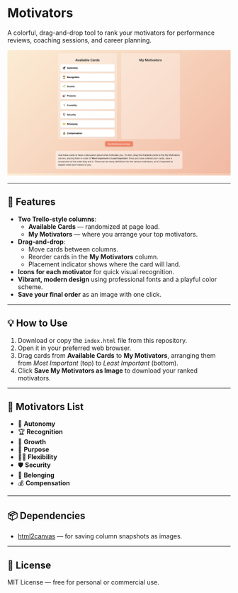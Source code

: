 # Motivators

A colorful, drag-and-drop tool to rank your motivators for performance reviews, coaching sessions, and career planning.  

![Motivators Screenshot](screenshot.png)

---

## 🚀 Features

- **Two Trello-style columns**:
  - **Available Cards** — randomized at page load.
  - **My Motivators** — where you arrange your top motivators.
- **Drag-and-drop**:
  - Move cards between columns.
  - Reorder cards in the **My Motivators** column.
  - Placement indicator shows where the card will land.
- **Icons for each motivator** for quick visual recognition.
- **Vibrant, modern design** using professional fonts and a playful color scheme.
- **Save your final order** as an image with one click.

---

## 💡 How to Use

1. Download or copy the `index.html` file from this repository.  
2. Open it in your preferred web browser.  
3. Drag cards from **Available Cards** to **My Motivators**, arranging them from *Most Important* (top) to *Least Important* (bottom).  
4. Click **Save My Motivators as Image** to download your ranked motivators.  

---

## 📄 Motivators List

- 🦅 **Autonomy**  
- 🏆 **Recognition**  
- 🌱 **Growth**  
- 🎯 **Purpose**  
- 🤸‍♂️ **Flexibility**  
- 🛡️ **Security**  
- 🤝 **Belonging**  
- 💰 **Compensation**

---

## 📦 Dependencies

- [html2canvas](https://html2canvas.hertzen.com/) — for saving column snapshots as images.

---

## 📜 License

MIT License — free for personal or commercial use.  

